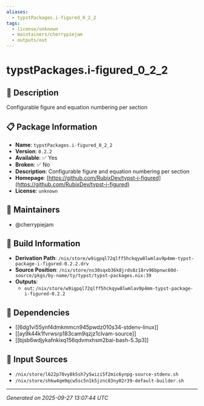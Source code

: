 ```yaml
---
aliases:
  - typstPackages.i-figured_0_2_2
tags:
  - license/unknown
  - maintainers/cherrypiejam
  - outputs/out
---
```


# typstPackages.i-figured_0_2_2

## 📝 Description

Configurable figure and equation numbering per section

## 📋 Package Information

- **Name**: `typstPackages.i-figured_0_2_2`
- **Version**: `0.2.2`
- **Available**: ✅ Yes
- **Broken**: ✅ No
- **Description**: Configurable figure and equation numbering per section
- **Homepage**: [https://github.com/RubixDev/typst-i-figured](https://github.com/RubixDev/typst-i-figured)
- **License**: `unknown`
## 👥 Maintainers

- @cherrypiejam


## 🔧 Build Information

- **Derivation Path**: `/nix/store/w9igpql72qlff5hckqyw8lwmlav9p4mm-typst-package-i-figured-0.2.2.drv`
- **Source Position**: `/nix/store/ns30sqxb36k8jrds8z18rv96bpnwc60d-source/pkgs/by-name/ty/typst/typst-packages.nix:39`
- **Outputs**:
  - `out`:  `/nix/store/w9igpql72qlff5hckqyw8lwmlav9p4mm-typst-package-i-figured-0.2.2`

## 🔗 Dependencies

- [[6dg1vi55ynf4dmkmmcn945pwdz010s34-stdenv-linux]]
- [[ay9k44k1fvrwsrp183cam9qzjz1clvam-source]]
- [[bjsb6wdjykafnkixq156qdvmxhsm2bai-bash-5.3p3]]

## 📁 Input Sources

- `/nix/store/l622p70vy8k5sh7y5wizi5f2mic6ynpg-source-stdenv.sh`
- `/nix/store/shkw4qm9qcw5sc5n1k5jznc83ny02r39-default-builder.sh`

---
*Generated on 2025-09-27 13:07:44 UTC*
